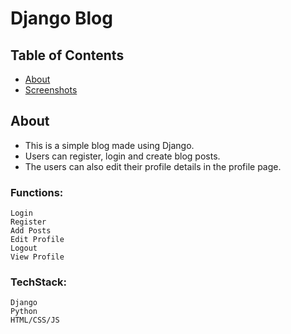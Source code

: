 # Django Blog

## Table of Contents

- [About](#about)
- [Screenshots](#getting_started)

## About <a name = "about"></a>

- This is a simple blog made using Django.
- Users can register, login and create blog posts.
- The users can also edit their profile details in the profile page.

### Functions:

    Login
    Register
    Add Posts
    Edit Profile
    Logout
    View Profile

### TechStack:

    Django
    Python
    HTML/CSS/JS



